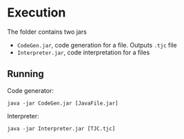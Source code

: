 # Execution
The folder contains two jars
- `CodeGen.jar`, code generation for a file. Outputs  `.tjc` file
- `Interpreter.jar`, code interpretation for a files

## Running
Code generator:
```
java -jar CodeGen.jar [JavaFile.jar]
```
Interpreter:
```
java -jar Interpreter.jar [TJC.tjc]
```
